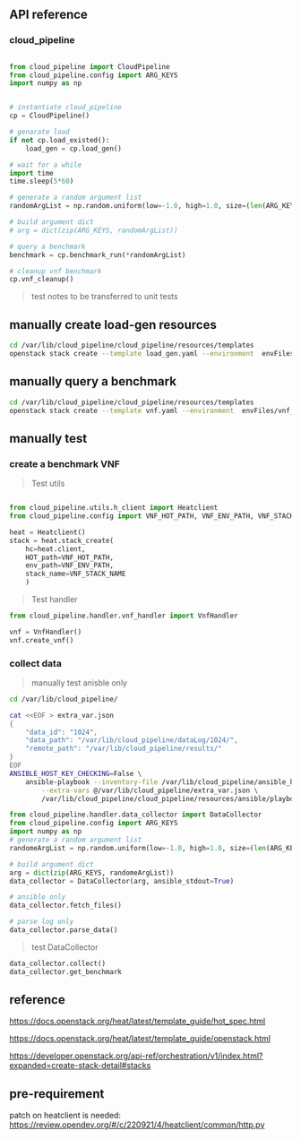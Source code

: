 ## API reference

### cloud_pipeline

```python

from cloud_pipeline import CloudPipeline
from cloud_pipeline.config import ARG_KEYS
import numpy as np


# instantiate cloud_pipeline
cp = CloudPipeline()

# genarate load
if not cp.load_existed():
    load_gen = cp.load_gen()

# wait for a while
import time
time.sleep(5*60)

# generate a random argument list
randomArgList = np.random.uniform(low=-1.0, high=1.0, size=(len(ARG_KEYS),))

# build argument dict
# arg = dict(zip(ARG_KEYS, randomArgList))

# query a benchmark
benchmark = cp.benchmark_run(*randomArgList)

# cleanup vnf benchmark
cp.vnf_cleanup()

```

> test notes to be transferred to unit tests

## manually create load-gen resources

```bash
cd /var/lib/cloud_pipeline/cloud_pipeline/resources/templates
openstack stack create --template load_gen.yaml --environment  envFiles/load_gen_env.yaml  --wait load_generation_stack
```

## manually query a benchmark

```bash
cd /var/lib/cloud_pipeline/cloud_pipeline/resources/templates
openstack stack create --template vnf.yaml --environment  envFiles/vnf_env.yaml  --wait vnf_benchmark_stack
```

## manually test

### create a benchmark VNF

> Test utils

```python

from cloud_pipeline.utils.h_client import Heatclient
from cloud_pipeline.config import VNF_HOT_PATH, VNF_ENV_PATH, VNF_STACK_NAME

heat = Heatclient()
stack = heat.stack_create(
    hc=heat.client,
    HOT_path=VNF_HOT_PATH,
    env_path=VNF_ENV_PATH,
    stack_name=VNF_STACK_NAME
    )

```

> Test handler

```python
from cloud_pipeline.handler.vnf_handler import VnfHandler

vnf = VnfHandler()
vnf.create_vnf()
```

### collect data

> manually test anisble only

```bash
cd /var/lib/cloud_pipeline/

cat <<EOF > extra_var.json
{
    "data_id": "1024",
    "data_path": "/var/lib/cloud_pipeline/dataLog/1024/",
    "remote_path": "/var/lib/cloud_pipeline/results/"
}
EOF
ANSIBLE_HOST_KEY_CHECKING=False \
    ansible-playbook --inventory-file /var/lib/cloud_pipeline/ansible_hosts \
        --extra-vars @/var/lib/cloud_pipeline/extra_var.json \
        /var/lib/cloud_pipeline/cloud_pipeline/resources/ansible/playbooks/fetch-data.yaml

```

```python
from cloud_pipeline.handler.data_collector import DataCollector
from cloud_pipeline.config import ARG_KEYS
import numpy as np
# generate a random argument list
randomeArgList = np.random.uniform(low=-1.0, high=1.0, size=(len(ARG_KEYS),))

# build argument dict
arg = dict(zip(ARG_KEYS, randomeArgList))
data_collector = DataCollector(arg, ansible_stdout=True)

# ansible only
data_collector.fetch_files()

# parse log only
data_collector.parse_data()

```

> test DataCollector

```python
data_collector.collect()
data_collector.get_benchmark

```

## reference

https://docs.openstack.org/heat/latest/template_guide/hot_spec.html

https://docs.openstack.org/heat/latest/template_guide/openstack.html

https://developer.openstack.org/api-ref/orchestration/v1/index.html?expanded=create-stack-detail#stacks

## pre-requirement

patch on heatclient is needed: https://review.opendev.org/#/c/220921/4/heatclient/common/http.py
